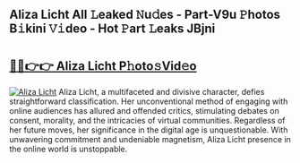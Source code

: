 ## Aliza Licht All 𝙻eaked 𝙽u𝚍es - Part-V9u 𝙿hotos B𝚒kini 𝚅𝚒deo - Hot 𝙿art 𝙻eaks JBjni

# <h2><a href="http://ld1fx0.urlbe.top/?page=Aliza+Licht">🔗🔗👉👉 Aliza Licht P𝚑oto𝚜Vid𝚎o</a></h2>

[![Aliza Licht](https://i.imgur.com/eBuTRDB.gif)](http://ld1fx0.urlbe.top/?page=Aliza+Licht)
Aliza Licht, a multifaceted and divisive character, defies straightforward classification. Her unconventional method of engaging with online audiences has allured and offended critics, stimulating debates on consent, morality, and the intricacies of virtual communities. Regardless of her future moves, her significance in the digital age is unquestionable. With unwavering commitment and undeniable magnetism, Aliza Licht presence in the online world is unstoppable.
